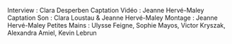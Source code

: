 Interview : Clara Desperben
Captation Vidéo : Jeanne Hervé-Maley
Captation Son : Clara Loustau & Jeanne Hervé-Maley
Montage :  Jeanne Hervé-Maley 
Petites Mains : Ulysse Feigne, Sophie Mayos, Victor Kryszak, Alexandra Amiel, Kevin Lebrun